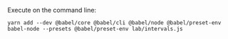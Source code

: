 Execute on the command line:

    yarn add --dev @babel/core @babel/cli @babel/node @babel/preset-env
    babel-node --presets @babel/preset-env lab/intervals.js
    
     
    
    